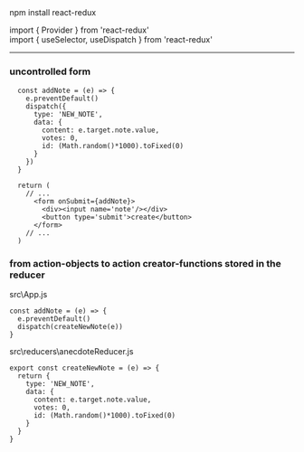 ## 
npm install react-redux

import { Provider } from 'react-redux' <br>
import { useSelector, useDispatch } from 'react-redux'

----

### uncontrolled form
```
  const addNote = (e) => {
    e.preventDefault()
    dispatch({
      type: 'NEW_NOTE',
      data: {
        content: e.target.note.value,
        votes: 0,
        id: (Math.random()*1000).toFixed(0) 
      }
    })
  }

  return (
    // ...
      <form onSubmit={addNote}>
        <div><input name='note'/></div>
        <button type='submit'>create</button>
      </form>
    // ...
  )
```

### from action-objects to action creator-functions stored in the reducer

src\App.js
```
const addNote = (e) => {
  e.preventDefault()
  dispatch(createNewNote(e))
}
```

src\reducers\anecdoteReducer.js
```
export const createNewNote = (e) => {
  return {
    type: 'NEW_NOTE',
    data: {
      content: e.target.note.value,
      votes: 0,
      id: (Math.random()*1000).toFixed(0) 
    }
  }
} 
```